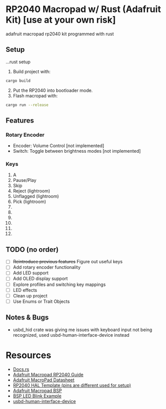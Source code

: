 # RP2040 Macropad w/ Rust (Adafruit Kit) [use at your own risk]

adafruit macropad rp2040 kit programmed with rust

## Setup

...rust setup

1. Build project with:

```bash
cargo build
```

2. Put the RP2040 into bootloader mode.
3. Flash macropad with:

```bash
cargo run --release
```

## Features

### Rotary Encoder

- Encoder: Volume Control [not implemented]
- Switch: Toggle between brightness modes [not implemented]

### Keys

1. A
2. Pause/Play
3. Skip
4. Reject (lightroom)
5. Unflagged (lightroom)
6. Pick (lightroom)
7.
8.
9.
10.
11.
12.

## TODO (no order)

- [ ] ~~Reintroduce previous features~~ Figure out useful keys
- [ ] Add rotary encoder functionality
- [ ] Add LED support
- [ ] Add OLED display support
- [ ] Explore profiles and switching key mappings
- [ ] LED effects
- [ ] Clean up project
- [ ] Use Enums or Trait Objects

## Notes & Bugs

- usbd_hid crate was giving me issues with keyboard input not being recognized, used usbd-human-interface-device instead

# Resources

- [Docs.rs](https://docs.rs/)
- [Adafruit Macropad RP2040 Guide](https://learn.adafruit.com/adafruit-macropad-rp2040)
- [Adafruit MacroPad Datasheet](https://github.com/adafruit/Adafruit-MacroPad-RP2040-PCB/blob/fdd7f2cb3bc2b3c7a9c0765780387647ea872141/Adafruit%20MacroPad%20RP2040%20Pinout.pdf)
- [RP2040 HAL Template (pins are different used for setup)](https://github.com/rp-rs/rp2040-project-template)
- [Adafruit Macropad BSP](https://lib.rs/crates/adafruit-macropad)
- [BSP LED Blink Example](https://github.com/rp-rs/rp-hal-boards/blob/56e044061073fb49aef93984b629af5c5bc1a11c/boards/adafruit-macropad/examples/adafruit-macropad_blinky.rs)
- [usbd-human-interface-device](https://docs.rs/usbd-human-interface-device/)
